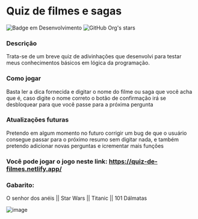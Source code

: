 # Quiz de filmes e sagas
![Badge em Desenvolvimento](http://img.shields.io/static/v1?label=STATUS&message=EM%20DESENVOLVIMENTO&color=GREEN&style=for-the-badge) ![GitHub Org's stars](https://img.shields.io/github/stars/camilafernanda?style=social)

### Descrição
Trata-se de um breve quiz de adivinhações que desenvolvi para testar meus conhecimentos básicos em lógica da programação.

### Como jogar
Basta ler a dica fornecida e digitar o nome do filme ou saga que você acha que é, caso digite o nome correto o botão de confirmação irá se desbloquear para que você passe para a próxima pergunta

### Atualizações futuras
Pretendo em algum momento no futuro corrigir um bug de que o usuário consegue passar para o próximo resumo sem digitar nada, e também pretendo adicionar novas perguntas e icrementar mais funções

### Você pode jogar o jogo neste link: https://quiz-de-filmes.netlify.app/

### Gabarito:
O senhor dos anéis || Star Wars || Titanic || 101 Dálmatas

![image](https://github.com/fernandes619/adivinhe-o-filme/assets/90475354/7cda6901-3cac-4e3d-a4f9-ef6043bc8990)
